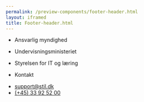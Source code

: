 ```yaml
--- 
permalink: /preview-components/footer-header.html
layout: iframed 
title: Footer-header.html
---
```

<footer>
    <div class="footer">
        <div class="container">
            <div class="row">
                <div class="col-12 col-sm-12 col-md-9 footer-col">
                    <div class=" align-left ">
                        <ul class="unstyled-list">
                            <li>
                                <p class="h6 weight-semibold" title="Ansvarlig myndighed"
                                    aria-label="Ansvarlig myndighed">Ansvarlig myndighed</p>
                            </li>
                            <li>
                                <p>Undervisningsministeriet</p>
                            </li>
                            <li>
                                <p>Styrelsen for IT og læring</p>
                            </li>
                        </ul>
                    </div>
                </div>
                <div class="col-12 col-sm-12 col-md-3 footer-col">
                    <div class=" align-left ">
                        <ul class="unstyled-list">
                            <li>
                                <p class="h6 weight-semibold" title="Kontakt" aria-label="Kontakt">Kontakt</p>
                            </li>
                            <li>
                                <a class="function-link" href="mailto:support@stil.dk">support@stil.dk</a>
                            </li>
                            <li>
                                <a class="function-link" href="tel:004533925200">(+45) 33 92 52 00</a>
                            </li>
                        </ul>
                    </div>
                </div>
            </div>
        </div>
    </div>
</footer>